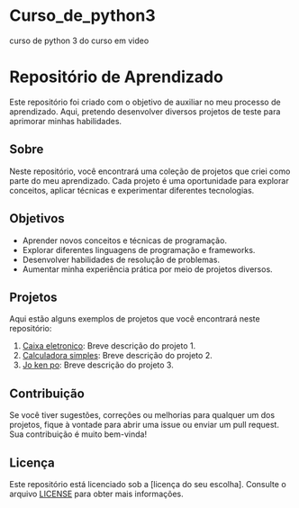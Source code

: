 # Curso_de_python3
 curso de python 3 do curso em video

# Repositório de Aprendizado

Este repositório foi criado com o objetivo de auxiliar no meu processo de aprendizado. Aqui, pretendo desenvolver diversos projetos de teste para aprimorar minhas habilidades.

## Sobre

Neste repositório, você encontrará uma coleção de projetos que criei como parte do meu aprendizado. Cada projeto é uma oportunidade para explorar conceitos, aplicar técnicas e experimentar diferentes tecnologias.

## Objetivos

- Aprender novos conceitos e técnicas de programação.
- Explorar diferentes linguagens de programação e frameworks.
- Desenvolver habilidades de resolução de problemas.
- Aumentar minha experiência prática por meio de projetos diversos.

## Projetos

Aqui estão alguns exemplos de projetos que você encontrará neste repositório:

1. [Caixa eletronico](https://github.com/RaimundoAlexandre/Curso_de_python3/blob/main/mundo%202/Caixa%20eletronico.py): Breve descrição do projeto 1.
2. [Calculadora simples](https://github.com/RaimundoAlexandre/Curso_de_python3/blob/main/mundo%202/Calculadora%20simples.py): Breve descrição do projeto 2.
3. [Jo ken po](https://github.com/RaimundoAlexandre/Curso_de_python3/blob/main/mundo%202/Jo%20ken%20po.py): Breve descrição do projeto 3.

## Contribuição

Se você tiver sugestões, correções ou melhorias para qualquer um dos projetos, fique à vontade para abrir uma issue ou enviar um pull request. Sua contribuição é muito bem-vinda!

## Licença

Este repositório está licenciado sob a [licença do seu escolha]. Consulte o arquivo [LICENSE](link-para-o-arquivo-license) para obter mais informações.

